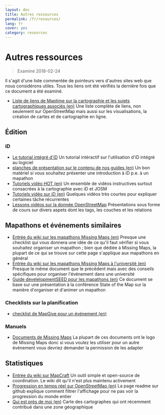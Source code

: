 ```yaml
---
layout: doc
title: Autres ressources
permalink: /fr/resources/
lang: fr
cover: yes
category: resources
---
```


# Autres ressources

> Examiné 2018-02-24

Il s'agit d'une liste commentée de pointeurs vers d'autres sites web que nous considérons utiles. Tous les liens ont été vérifiés la dernière fois que ce document a été examiné.

  * [Liste de liens de Maptime sur la cartographie et les sujets cartographiques associés (en)](http://maptime.io/lessons-resources/) Une liste complète de liens, non seulement sur OpenStreetMap mais aussi sur les visualisations, la création de cartes et de cartographie en ligne.


## Édition

### iD

  * [Le tutorial intégré d'iD](http://www.openstreetmap.org/edit?editor=id#walkthrough=true) Un tutorial intéractif sur l'utilisation d'iD intégré au logiciel
  * [planches de présentation sur le contenu de nos guides (en)](/files/iD-editor-training.pptx) Un bon matériel si vous souhaitez présenter une introduction à iD p.e. à un mapathon
  * [Tutoriels vidéo HOT (en)](https://www.youtube.com/playlist?list=PLb9506_-6FMHULD9iDUAh-4qpxKdVspnD) Un ensemble de vidéos instructives surtout consacrées à la cartographie avec iD et JOSM
  * [Tutoriels vidéo sur iD (en)](https://www.sjtdelfs.de/wordpress/?page_id=84) Quelques vidéos très courtes pour expliquer certaines tâche récurrentes
  * [Lessons vidéos sur la donnée OpenStreetMap](https://www.youtube.com/playlist?list=PLqC3rFN6pDezPK0NifkGCSMop3vcXQEEU) Présentations sous forme de cours sur divers aspets dont les tags, les couches et les relations

## Mapathons et événements similaires

  * [Entrée du wiki sur les mapathons Missing Maps (en)](http://wiki.openstreetmap.org/wiki/Missing_Maps_mapathons) Presque une checklist qui vous donnera une idée de ce qu'il faut vérifier si vous souhaitez organiser un mapathon ; bien que dédiée à Missing Maps, la plupart de ce qui se trouve sur cette page s'applique aux mapathons en général
  * [Entrée du wiki sur les mapathons Missing Maps à l'université (en)](http://wiki.openstreetmap.org/wiki/Missing_Maps_mapathons:_for_students_and_universities) Presque le même document que le précédent mais avec des conseils spécifiques pour organiser l'événement dans une université
  * [Guide develelopmentSEED pour les mapathons (en)](https://developmentseed.org/blog/2015/06/07/organizing-mapathons/) Ce document se base sur une présentation à la conférence State of the Map sur la manière d'organiser et d'animer un mapathon

### Checklists sur la planification

  * [checklist de MapGive pour un événement (en)](https://mapgive.state.gov/box/#resources&event-checklist)

### Manuels 

  * [Documents de Missing Maps](https://drive.google.com/drive/folders/0BwOZ7Miy-DQdZFBGYXJ2QWljLWM) La plupart de ces documents ont le logo de Missing Maps donc si vous voulez les utiliser pour un autre événement vous devriez demander la permission de les adapter

## Statistiques

  * [Entrée du wiki sur MapCraft](https://wiki.openstreetmap.org/wiki/FR:MapCraft) Un outil simple et open-source de coordination. Le wiki dit qu'il n'est plus maintenu activement
  * [Progression en temps réel sur OpenStreetMap (en)](https://github.com/osmlab/show-me-the-way) La page readme sur github explique comment filtrer l'affichage pour ne pas voir la progression du monde entier
  * [Qui est près de moi (en)](http://resultmaps.neis-one.org/oooc) Carte des cartographes qui ont récemment contribué dans une zone géographique

